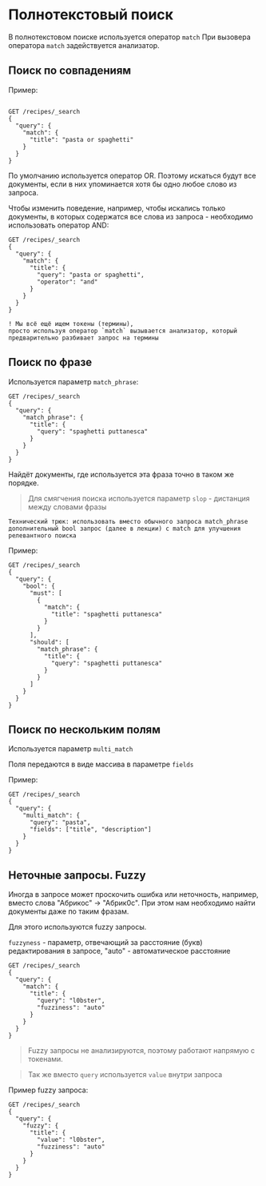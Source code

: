 # Полнотекстовый поиск

В полнотекстовом поиске используется оператор `match`
При вызовера оператора `match` задействуется анализатор.

## Поиск по совпадениям

Пример:

```http

GET /recipes/_search
{
  "query": {
    "match": {
      "title": "pasta or spaghetti"
    }
  }
}
```

По умолчанию используется оператор OR. 
Поэтому искаться будут все документы, если в них упоминается хотя бы одно любое слово из запроса.

Чтобы изменить поведение, например, чтобы искались только документы, в которых содержатся все слова из запроса - 
необходимо использовать оператор AND:

```http
GET /recipes/_search
{
  "query": {
    "match": {
      "title": {
        "query": "pasta or spaghetti",
        "operator": "and"
      }
    }
  }
}
```

    ! Мы всё ещё ищем токены (термины), 
    просто используя оператор `match` вызывается анализатор, который предварительно разбивает запрос на термины

## Поиск по фразе

Используется параметр `match_phrase`:

```http
GET /recipes/_search
{
  "query": {
    "match_phrase": {
      "title": {
        "query": "spaghetti puttanesca"
      }
    }
  }
}
```

Найдёт документы, где используется эта фраза точно в таком же порядке.

> Для смягчения поиска используется параметр `slop` - дистанция между словами фразы

    Технический трюк: использовать вместо обычного запроса match_phrase
    дополнительный bool запрос (далее в лекции) с match для улучшения релевантного поиска

Пример:
```http
GET /recipes/_search
{
  "query": {
    "bool": {
      "must": [
        {
          "match": {
            "title": "spaghetti puttanesca"
          }
        }
      ],
      "should": [
        "match_phrase": {
          "title": {
            "query": "spaghetti puttanesca"
          }
        }
      ]
    }
  }
}
```

## Поиск по нескольким полям

Используется параметр `multi_match`

Поля передаются в виде массива в параметре `fields`

Пример:

```http
GET /recipes/_search
{
  "query": {
    "multi_match": {
      "query": "pasta",
      "fields": ["title", "description"]
    }
  }
}
```

## Неточные запросы. Fuzzy

Иногда в запросе может проскочить ошибка или неточность, например, вместо слова "Абрикос" -> "Абрик0c".
При этом нам необходимо найти документы даже по таким фразам.

Для этого используются fuzzy запросы.

`fuzzyness` - параметр, отвечающий за расстояние (букв) редактирования в запросе, "auto" - автоматическое расстояние

```http
GET /recipes/_search
{
  "query": {
    "match": {
      "title": {
        "query": "l0bster",
        "fuzziness": "auto"
      }
    }
  }
}
```

>Fuzzy запросы не анализируются, поэтому работают напрямую с токенами.
 
> Так же вместо `query` используется `value` внутри запроса

Пример fuzzy запроса:

```http
GET /recipes/_search
{
  "query": {
    "fuzzy": {
      "title": {
        "value": "l0bster",
        "fuzziness": "auto"
      }
    }
  }
}
```
